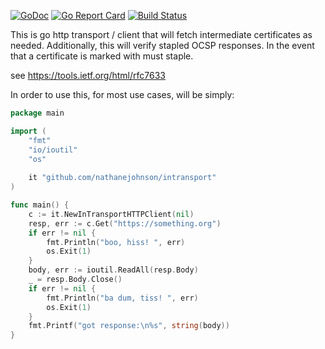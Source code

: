 [![GoDoc](https://godoc.org/github.com/nathanejohnson/intransport?status.svg)](https://godoc.org/github.com/nathanejohnson/intransport)
[![Go Report Card](https://goreportcard.com/badge/github.com/nathanejohnson/intransport)](https://goreportcard.com/report/github.com/nathanejohnson/intransport)
[![Build Status](https://api.travis-ci.org/nathanejohnson/intransport.svg?branch=master)](https://travis-ci.org/nathanejohnson/intransport)


This is go http transport / client that will fetch intermediate certificates as needed.  Additionally, this will verify
stapled OCSP responses.  In the event that a certificate is marked with must staple.

see https://tools.ietf.org/html/rfc7633

In order to use this, for most use cases, will be simply:

```go
package main

import (
	"fmt"
	"io/ioutil"
	"os"
	
	it "github.com/nathanejohnson/intransport"
)

func main() {
	c := it.NewInTransportHTTPClient(nil)
	resp, err := c.Get("https://something.org")
	if err != nil {
		fmt.Println("boo, hiss! ", err)
		os.Exit(1)
	}
	body, err := ioutil.ReadAll(resp.Body)
	_ = resp.Body.Close()
	if err != nil {		
		fmt.Println("ba dum, tiss! ", err)
		os.Exit(1)
	}
	fmt.Printf("got response:\n%s", string(body))
}
```




